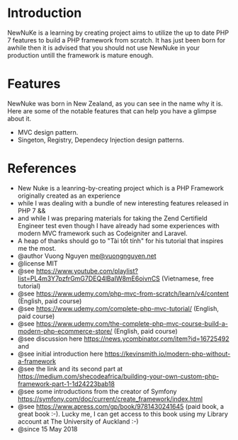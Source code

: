 # Introduction

NewNuKe is a learning by creating project aims to utilize the up to date PHP 7 features to build a PHP framework from scratch. It has just been born for awhile then it is advised that you should not use NewNuke in your production untill the framework is mature enough. 

# Features

NewNuke was born in New Zealand, as you can see in the name why it is. Here are some of the notable features that can help you have a glimpse about it.

- MVC design pattern.
- Singeton, Registry, Dependecy Injection design patterns.

# References

* New Nuke is a leanring-by-creating project which is a PHP Framework originally created as an experience
* while I was dealing with a  bundle of new interesting features released in PHP 7 && 
* and while I was preparing materials for taking the Zend Certifield Engineer test even though I have already had some experiences with modern MVC framework such as Codeigniter and Laravel.
* A heap of thanks should go to "Tài tốt tính" for his tutorial that inspires me the most.
* @author Vuong Nguyen me@vuongnguyen.net
* @license MIT
* @see https://www.youtube.com/playlist?list=PL4m3Y7pzfrGmG7DEQ4lBaIW8mE6oivnCS (Vietnamese, free tutorial)
* @see https://www.udemy.com/php-mvc-from-scratch/learn/v4/content (English, paid course)
* @see https://www.udemy.com/complete-php-mvc-tutorial/ (English, paid course)
* @see https://www.udemy.com/the-complete-php-mvc-course-build-a-modern-php-ecommerce-store/ (English, paid course)
* @see discussion here https://news.ycombinator.com/item?id=16725492 and 
* @see initial introduction here https://kevinsmith.io/modern-php-without-a-framework
* @see the link and its second part at https://medium.com/shecodeafrica/building-your-own-custom-php-framework-part-1-1d24223bab18
* @see some introductions from the creator of Symfony https://symfony.com/doc/current/create_framework/index.html
* @see https://www.apress.com/gp/book/9781430241645 (paid book, a great book :-). Lucky me, I can get access to this book using my Library account at The University of Auckland :-)
* @since 15 May 2018

